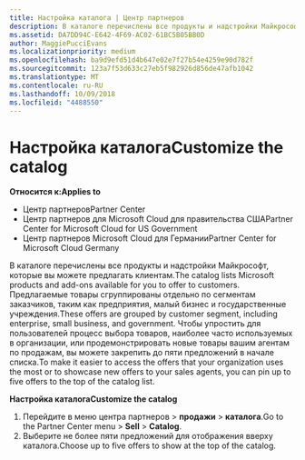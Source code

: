 ```yaml
---
title: Настройка каталога | Центр партнеров
description: В каталоге перечислены все продукты и надстройки Майкрософт, которые партнеры могут продавать.
ms.assetid: DA7DD94C-E642-4F69-AC02-61BC5B05BB0D
author: MaggiePucciEvans
ms.localizationpriority: medium
ms.openlocfilehash: ba9d9efd51d4b647e02e7f27b54e4259e90d782f
ms.sourcegitcommit: 123a7f53d633c27eb5f982926d856de47afb1042
ms.translationtype: MT
ms.contentlocale: ru-RU
ms.lasthandoff: 10/09/2018
ms.locfileid: "4488550"
---
```

# <a name="customize-the-catalog"></a><span data-ttu-id="3a75e-103">Настройка каталога</span><span class="sxs-lookup"><span data-stu-id="3a75e-103">Customize the catalog</span></span>

**<span data-ttu-id="3a75e-104">Относится к:</span><span class="sxs-lookup"><span data-stu-id="3a75e-104">Applies to</span></span>**

-  <span data-ttu-id="3a75e-105">Центр партнеров</span><span class="sxs-lookup"><span data-stu-id="3a75e-105">Partner Center</span></span>
-  <span data-ttu-id="3a75e-106">Центр партнеров для Microsoft Cloud для правительства США</span><span class="sxs-lookup"><span data-stu-id="3a75e-106">Partner Center for Microsoft Cloud for US Government</span></span>
-  <span data-ttu-id="3a75e-107">Центр партнеров Microsoft Cloud для Германии</span><span class="sxs-lookup"><span data-stu-id="3a75e-107">Partner Center for Microsoft Cloud Germany</span></span>

<span data-ttu-id="3a75e-108">В каталоге перечислены все продукты и надстройки Майкрософт, которые вы можете предлагать клиентам.</span><span class="sxs-lookup"><span data-stu-id="3a75e-108">The catalog lists Microsoft products and add-ons available for you to offer to customers.</span></span> <span data-ttu-id="3a75e-109">Предлагаемые товары сгруппированы отдельно по сегментам заказчиков, таким как предприятия, малый бизнес и государственные учреждения.</span><span class="sxs-lookup"><span data-stu-id="3a75e-109">These offers are grouped by customer segment, including enterprise, small business, and government.</span></span> <span data-ttu-id="3a75e-110">Чтобы упростить для пользователей процесс выбора товаров, наиболее часто используемых в организации, или продемонстрировать новые товары вашим агентам по продажам, вы можете закрепить до пяти предложений в начале списка.</span><span class="sxs-lookup"><span data-stu-id="3a75e-110">To make it easier to access the offers that your organization uses the most or to showcase new offers to your sales agents, you can pin up to five offers to the top of the catalog list.</span></span>

**<span data-ttu-id="3a75e-111">Настройка каталога</span><span class="sxs-lookup"><span data-stu-id="3a75e-111">Customize the catalog</span></span>**

1.  <span data-ttu-id="3a75e-112">Перейдите в меню центра партнеров &gt; **продажи** &gt; **каталога**.</span><span class="sxs-lookup"><span data-stu-id="3a75e-112">Go to the Partner Center menu &gt; **Sell** &gt; **Catalog**.</span></span>
2.  <span data-ttu-id="3a75e-113">Выберите не более пяти предложений для отображения вверху каталога.</span><span class="sxs-lookup"><span data-stu-id="3a75e-113">Choose up to five offers to show at the top of the catalog.</span></span>

 

 



